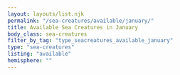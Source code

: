 ```yaml
---
layout: layouts/list.njk
permalink: "/sea-creatures/available/january/"
title: Available Sea Creatures in January
body_class: sea-creatures
filter_by_tag: "type_seacreatures_available_january"
type: "sea-creatures"
listing: "available"
hemisphere: ""
---
```

